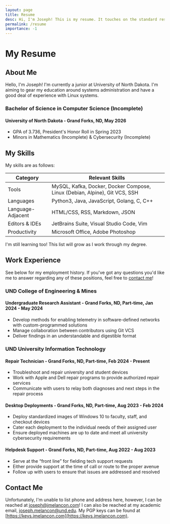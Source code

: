```yaml
---
layout: page
title: Resume
desc: Hi, I'm Joseph! This is my resume. It touches on the standard resume stuff. 
permalink: /resume
importance: -1
---
```


# My Resume
 
## About Me

Hello, I'm Joseph! I'm currently a junior at University of North Dakota.
I'm aiming to gear my education around systems administration
and have a good deal of experience with Linux systems.

### Bachelor of Science in Computer Science (Incomplete)

#### University of North Dakota - Grand Forks, ND, May 2026

 - GPA of 3.736, President's Honor Roll in Spring 2023
 - Minors in Mathematics (Incomplete) & Cybersecurity (Incomplete)

## My Skills

My skills are as follows:

| Category           | Relevant Skills |
|------------------------|-----------------------------------------------------------------|
| Tools              | MySQL, Kafka, Docker, Docker Compose, Linux (Debian, Alpine), Git VCS, SSH |
| Languages          | Python3, Java, JavaScript, Golang, C, C++ |
| Language-Adjacent  | HTML/CSS, RSS, Markdown, JSON |
| Editors & IDEs     | JetBrains Suite, Visual Studio Code, Vim |
| Productivity       | Microsoft Office, Adobe Photoshop |

I'm still learning too! This list will grow as I work through my degree.

## Work Experience

See below for my employment history. If you've got any questions
you'd like me to answer regarding any of these positions, feel free
to [contact me](#contact-me)!

### UND College of Engineering & Mines  
  
#### Undergraduate Research Assistant - Grand Forks, ND, Part-time, Jan 2024 - May 2024

 - Develop methods for enabling telemetry in software-defined networks with custom-programmed solutions
 - Manage collaboration between contributors using Git VCS
 - Deliver findings in an understandable and digestible format

### UND University Information Technology
  
#### Repair Technician - Grand Forks, ND, Part-time, Feb 2024 - Present

 - Troubleshoot and repair university and student devices
 - Work with Apple and Dell repair programs to provide authorized repair services
 - Communicate with users to relay both diagnoses and next steps in the repair process

#### Desktop Deployments - Grand Forks, ND, Part-time, Aug 2023 - Feb 2024

 - Deploy standardized images of Windows 10 to faculty, staff, and checkout devices
 - Cater each deployment to the individual needs of their assigned user
 - Ensure deployed machines are up to date and meet all university cybersecurity requirements

#### Helpdesk Support - Grand Forks, ND, Part-time, Aug 2022 - Aug 2023
 
 - Serve at the “front line” for fielding tech support requests
 - Either provide support at the time of call or route to the proper avenue
 - Follow up with users to ensure that issues are addressed and resolved

## Contact Me

Unfortunately, I'm unable to list phone and address here, however, I can
be reached at [joseph@jmelancon.com](mailto:joseph@jmelancon.com)!
I can also be reached at my academic email, 
[joseph.melancon@und.edu](mailto:joseph.melancon@und.edu). My PGP
keys can be found at [https://keys.jmelancon.com](https://keys.jmelancon.com).

